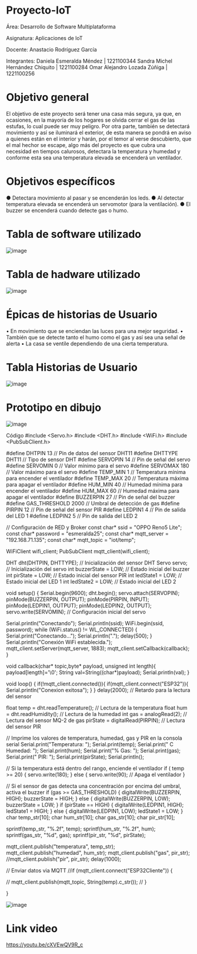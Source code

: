 # Proyecto-IoT


Área: Desarrollo de Software Multiplataforma


Asignatura: Aplicaciones de loT


Docente: Anastacio Rodríguez García 

Integrantes:
Daniela Esmeralda Méndez | 1221100344
Sandra Michel Hernández Chiquito | 1221100284
Omar Alejandro Lozada Zúñiga | 1221100256

# Objetivo general
El objetivo de este proyecto será tener una casa más segura, ya que, en ocasiones, en la mayoría de los hogares se olvida cerrar el gas de las estufas, lo cual puede ser muy peligro. Por otra parte, también se detectará movimiento y así se iluminará el exterior, de esta manera se pondrá en aviso a quienes están en el interior y harán, por el temor al verse descubierto, que el mal hechor se escape, algo más del proyecto es que cubra una necesidad en tiempos calurosos, detectara la temperatura y humedad y conforme esta sea una temperatura elevada se encenderá un ventilador.

# Objetivos específicos
●	Detectara movimiento al pasar y se encenderán los leds.
●	Al detectar temperatura elevada se encenderá un servomotor (para la ventilación).
●	 El buzzer se encenderá cuando detecte gas o humo.

# Tabla de software utilizado
![image](https://user-images.githubusercontent.com/107783594/234897959-6c2bd749-2d61-42e4-8388-c0d0943bef6c.png)


# Tabla de hadware utilizado
![image](https://user-images.githubusercontent.com/107783594/234898094-28b31cf1-fbf3-4f8f-88d6-89694dccd3ea.png)


# Épicas de historias de Usuario
•	En movimiento que se enciendan las luces para una mejor seguridad.
•	También que se detecte tanto el humo como el gas y así sea una señal de alerta 
•	La casa se ventile dependiendo de una cierta temperatura.
 

# Tabla Historias de Usuario
![image](https://user-images.githubusercontent.com/107783594/234903835-034d19f0-035e-432d-ab4d-1de8590fdff7.png)


# Prototipo en dibujo


![image](https://user-images.githubusercontent.com/107783594/234896709-19f0f645-ba0f-47ce-984f-a3a972266d9d.png)


	
Código
#include <Servo.h>
#include <DHT.h>
#include <WiFi.h>
#include <PubSubClient.h>

#define DHTPIN 13        // Pin de datos del sensor DHT11
#define DHTTYPE DHT11    // Tipo de sensor DHT
#define SERVOPIN 14      // Pin de señal del servo
#define SERVOMIN 0       // Valor mínimo para el servo
#define SERVOMAX 180     // Valor máximo para el servo
#define TEMP_MIN 1       // Temperatura mínima para encender el ventilador
#define TEMP_MAX 20      // Temperatura máxima para apagar el ventilador
#define HUM_MIN 40       // Humedad mínima para encender el ventilador
#define HUM_MAX 60       // Humedad máxima para apagar el ventilador
#define BUZZERPIN 27     // Pin de señal del buzzer
#define GAS_THRESHOLD 2000  // Umbral de detección de gas
#define PIRPIN 12        // Pin de señal del sensor PIR
#define LEDPIN1 4        // Pin de salida del LED 1
#define LEDPIN2 5        // Pin de salida del LED 2

// Configuración de RED y Broker
const char* ssid = "OPPO Reno5 Lite";
const char* password = "esmeralda25";
const char* mqtt_server = "192.168.71.135";
const char* mqtt_topic = "iot/temp";

WiFiClient wifi_client;
PubSubClient mqtt_client(wifi_client);

DHT dht(DHTPIN, DHTTYPE);  // Inicialización del sensor DHT
Servo servo;               // Inicialización del servo
int buzzerState = LOW;     // Estado inicial del buzzer
int pirState = LOW;        // Estado inicial del sensor PIR
int ledState1 = LOW;       // Estado inicial del LED 1
int ledState2 = LOW;       // Estado inicial del LED 2

void setup() {
  Serial.begin(9600);
  dht.begin();
  servo.attach(SERVOPIN);
  pinMode(BUZZERPIN, OUTPUT);
  pinMode(PIRPIN, INPUT);
  pinMode(LEDPIN1, OUTPUT);
  pinMode(LEDPIN2, OUTPUT);
  servo.write(SERVOMIN);  // Configuración inicial del servo

  Serial.println("Conectando");
  Serial.println(ssid);
  WiFi.begin(ssid, password);
  while (WiFi.status() != WL_CONNECTED) {
    Serial.print("Conectando...");
    Serial.println(".");
    delay(500);
  }
  Serial.println("Conexión WiFi establecida.");
  mqtt_client.setServer(mqtt_server, 1883);
  mqtt_client.setCallback(callback);
}

void callback(char* topic,byte* payload, unsigned int length){
  payload[length]='\0';
  String val=String((char*)payload);
  Serial.println(val);
}

void loop() {
  if(!mqtt_client.connected()){
  if(mqtt_client.connect("ESP32")){
  Serial.println("Conexion exitosa");
  }
}
  delay(2000);  // Retardo para la lectura del sensor

  float temp = dht.readTemperature();  // Lectura de la temperatura
  float hum = dht.readHumidity();      // Lectura de la humedad
  int gas = analogRead(2);            // Lectura del sensor MQ-2 de gas
  pirState = digitalRead(PIRPIN);      // Lectura del sensor PIR

  // Imprime los valores de temperatura, humedad, gas y PIR en la consola serial
  Serial.print("Temperatura: ");
  Serial.print(temp);
  Serial.print(" C   Humedad: ");
  Serial.print(hum);
  Serial.print("%   Gas: ");
  Serial.print(gas);
  Serial.print("   PIR: ");
  Serial.print(pirState);
  Serial.println();

  // Si la temperatura está dentro del rango, enciende el ventilador
  if ( temp >= 20) {
    servo.write(180);
  } else {
    servo.write(90);  // Apaga el ventilador
  }

  // Si el sensor de gas detecta una concentración por encima del umbral, activa el buzzer
  if (gas >= GAS_THRESHOLD) {
    digitalWrite(BUZZERPIN, HIGH);
    buzzerState = HIGH;
  } else {
    digitalWrite(BUZZERPIN, LOW);
    buzzerState = LOW;
  }
  if (pirState == HIGH) {
    digitalWrite(LEDPIN1, HIGH);
    ledState1 = HIGH;
  } else {
    digitalWrite(LEDPIN1, LOW);
    ledState1 = LOW;
  }
  char temp_str[10]; 
  char hum_str[10];
  char gas_str[10];
  char pir_str[10];

  sprintf(temp_str, "%.2f", temp);
  sprintf(hum_str, "%.2f", hum);
  sprintf(gas_str, "%d", gas);
  sprintf(pir_str, "%d", pirState);  

mqtt_client.publish("temperatura", temp_str);
mqtt_client.publish("humedad", hum_str);
mqtt_client.publish("gas", pir_str);
//mqtt_client.publish("pir", pir_str);
delay(1000);

  // Enviar datos via MQTT
  //if (mqtt_client.connect("ESP32Cliente")) {
      
 // mqtt_client.publish(mqtt_topic, String(temp).c_str());
 // }

}

![image](https://user-images.githubusercontent.com/107783594/234896922-e35d089f-750f-4153-b1ac-5ba42433b2e1.png)

# Link video
https://youtu.be/cXVEwQV9R_c

